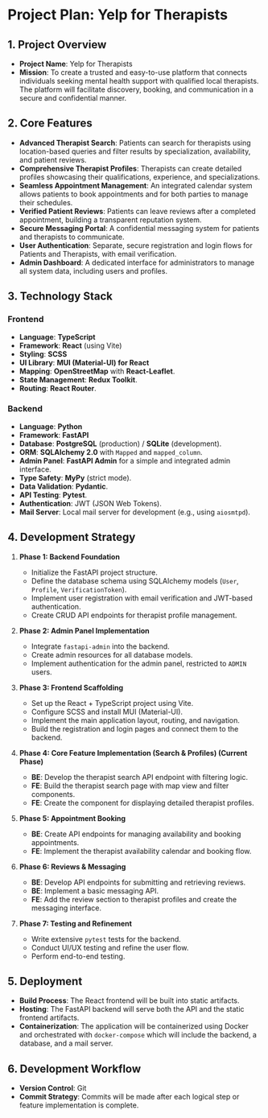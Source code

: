 # Project Plan: Yelp for Therapists

## 1. Project Overview

- **Project Name**: Yelp for Therapists
- **Mission**: To create a trusted and easy-to-use platform that connects individuals seeking mental health support with qualified local therapists. The platform will facilitate discovery, booking, and communication in a secure and confidential manner.

## 2. Core Features

- **Advanced Therapist Search**: Patients can search for therapists using location-based queries and filter results by specialization, availability, and patient reviews.
- **Comprehensive Therapist Profiles**: Therapists can create detailed profiles showcasing their qualifications, experience, and specializations.
- **Seamless Appointment Management**: An integrated calendar system allows patients to book appointments and for both parties to manage their schedules.
- **Verified Patient Reviews**: Patients can leave reviews after a completed appointment, building a transparent reputation system.
- **Secure Messaging Portal**: A confidential messaging system for patients and therapists to communicate.
- **User Authentication**: Separate, secure registration and login flows for Patients and Therapists, with email verification.
- **Admin Dashboard**: A dedicated interface for administrators to manage all system data, including users and profiles.

## 3. Technology Stack

### Frontend

- **Language**: **TypeScript**
- **Framework**: **React** (using Vite)
- **Styling**: **SCSS**
- **UI Library**: **MUI (Material-UI) for React**
- **Mapping**: **OpenStreetMap** with **React-Leaflet**.
- **State Management**: **Redux Toolkit**.
- **Routing**: **React Router**.

### Backend

- **Language**: **Python**
- **Framework**: **FastAPI**
- **Database**: **PostgreSQL** (production) / **SQLite** (development).
- **ORM**: **SQLAlchemy 2.0** with `Mapped` and `mapped_column`.
- **Admin Panel**: **FastAPI Admin** for a simple and integrated admin interface.
- **Type Safety**: **MyPy** (strict mode).
- **Data Validation**: **Pydantic**.
- **API Testing**: **Pytest**.
- **Authentication**: JWT (JSON Web Tokens).
- **Mail Server**: Local mail server for development (e.g., using `aiosmtpd`).

## 4. Development Strategy

1.  **Phase 1: Backend Foundation**
    - Initialize the FastAPI project structure.
    - Define the database schema using SQLAlchemy models (`User`, `Profile`, `VerificationToken`).
    - Implement user registration with email verification and JWT-based authentication.
    - Create CRUD API endpoints for therapist profile management.

2.  **Phase 2: Admin Panel Implementation**
    - Integrate `fastapi-admin` into the backend.
    - Create admin resources for all database models.
    - Implement authentication for the admin panel, restricted to `ADMIN` users.

3.  **Phase 3: Frontend Scaffolding**
    - Set up the React + TypeScript project using Vite.
    - Configure SCSS and install MUI (Material-UI).
    - Implement the main application layout, routing, and navigation.
    - Build the registration and login pages and connect them to the backend.

4.  **Phase 4: Core Feature Implementation (Search & Profiles) (Current Phase)**
    - **BE**: Develop the therapist search API endpoint with filtering logic.
    - **FE**: Build the therapist search page with map view and filter components.
    - **FE**: Create the component for displaying detailed therapist profiles.

5.  **Phase 5: Appointment Booking**
    - **BE**: Create API endpoints for managing availability and booking appointments.
    - **FE**: Implement the therapist availability calendar and booking flow.

6.  **Phase 6: Reviews & Messaging**
    - **BE**: Develop API endpoints for submitting and retrieving reviews.
    - **BE**: Implement a basic messaging API.
    - **FE**: Add the review section to therapist profiles and create the messaging interface.

7.  **Phase 7: Testing and Refinement**
    - Write extensive `pytest` tests for the backend.
    - Conduct UI/UX testing and refine the user flow.
    - Perform end-to-end testing.

## 5. Deployment

- **Build Process**: The React frontend will be built into static artifacts.
- **Hosting**: The FastAPI backend will serve both the API and the static frontend artifacts.
- **Containerization**: The application will be containerized using Docker and orchestrated with `docker-compose` which will include the backend, a database, and a mail server.

## 6. Development Workflow

- **Version Control**: Git
- **Commit Strategy**: Commits will be made after each logical step or feature implementation is complete.